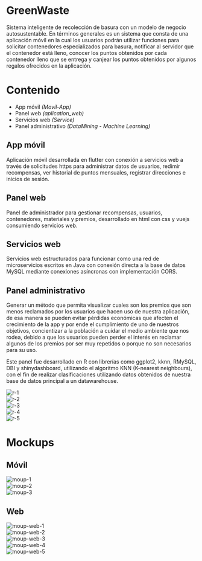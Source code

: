 # GreenWaste
Sistema inteligente de recolección de basura con un modelo de negocio autosustentable. En términos generales es un sistema que consta de una aplicación móvil en la cual los usuarios podrán utilizar funciones para solicitar contenedores especializados para basura, notificar al servidor que el contenedor está lleno, conocer los puntos obtenidos por cada contenedor lleno que se entrega y canjear los puntos obtenidos por algunos regalos ofrecidos en la aplicación.

# Contenido
* App móvil *(Movil-App)*
* Panel web *(aplication_web)*
* Servicios web *(Service)*
* Panel administrativo *(DataMining - Machine Learning)*

## App móvil
Aplicación móvil desarrollada en flutter con conexión a servicios web a través de solicitudes https para administrar datos de usuarios, redimir recompensas, ver historial de puntos mensuales, registrar direcciones e inicios de sesión.

## Panel web
Panel de administrador para gestionar recompensas, usuarios, contenedores, materiales y premios, desarrollado en html con css y vuejs consumiendo servicios web.

## Servicios web
Servicios web estructurados para funcionar como una red de microservicios escritos en Java con conexión directa a la base de datos MySQL mediante conexiones asíncronas con implementación CORS.

## Panel administrativo
Generar un método que permita visualizar cuales son los premios que son menos reclamados por los usuarios que hacen uso de nuestra aplicación, de esa manera se pueden evitar pérdidas económicas que afecten el crecimiento de la app y por ende el cumplimiento de uno de nuestros objetivos, concientizar a la población a cuidar el medio ambiente que nos rodea, debido a que los usuarios pueden perder el interés en reclamar algunos de los premios por ser muy repetidos o porque no son necesarios para su uso.

Este panel fue desarrollado en R con librerías como ggplot2, kknn, RMySQL, DBI y shinydashboard, utilizando el algoritmo KNN (K-nearest neighbours), con el fin de realizar clasificaciones utilizando datos obtenidos de nuestra base de datos principal a un datawarehouse.

![r-1](docs/r-1.png)<br/>
![r-2](docs/r-2.png)<br/>
![r-3](docs/r-3.png)<br/>
![r-4](docs/r-4.png)<br/>
![r-5](docs/r-5.png)<br/>


# Mockups
## Móvil
![moup-1](docs/moup-1.png)<br/>
![moup-2](docs/moup-2.png)<br/>
![moup-3](docs/moup-3.png)<br/>

## Web
![moup-web-1](docs/moup-web-1.png)<br/>
![moup-web-2](docs/moup-web-2.png)<br/>
![moup-web-3](docs/moup-web-3.png)<br/>
![moup-web-4](docs/moup-web-4.png)<br/>
![moup-web-5](docs/moup-web-5.png)<br/>

